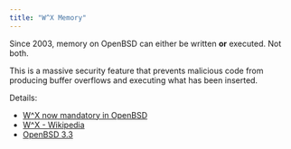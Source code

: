 ```yaml
---
title: "W^X Memory"
---
```


Since 2003, memory on OpenBSD can either be written **or** executed. Not both.

This is a massive security feature that prevents malicious code from producing
buffer overflows and executing what has been inserted.

Details:

* [W^X now mandatory in OpenBSD](https://undeadly.org/cgi?action=article&sid=20160527203200)
* [W^X - Wikipedia](https://en.wikipedia.org/wiki/W%5EX)
* [OpenBSD 3.3](http://www.openbsd.org/33.html)
